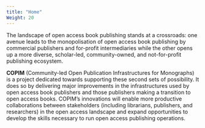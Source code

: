```yaml
---
title: "Home"
Weight: 20
---
```


The landscape of open access book publishing stands at a crossroads: one avenue leads to the monopolisation of open access book publishing by commercial publishers and for-profit intermediaries while the other opens up a more diverse, scholar-led, community-owned, and not-for-profit publishing ecosystem. 

**COPIM** (Community-led Open Publication Infrastructures for Monographs) is a project dedicated towards supporting these second sets of possibility. It does so by delivering major improvements in the infrastructures used by open access book publishers and those publishers making a transition to open access books. COPIM’s innovations will enable more productive collaborations between stakeholders (including librarians, publishers, and researchers) in the open access landscape and expand opportunities to develop the skills necessary to run open access publishing operations.

